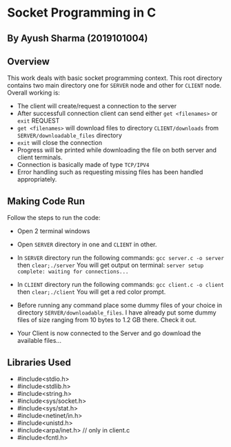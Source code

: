 # Socket Programming in C

## By Ayush Sharma (2019101004)

## Overview
This work deals with basic socket programming context. This root directory
contains two main directory one for `SERVER` node and other for `CLIENT` node.
Overall working is: 
- The client will create/request a connection to the server
- After successfull connection client can send either `get <filenames>` or `exit` REQUEST
- `get <filenames>` will download files to directory `CLIENT/downloads` from `SERVER/downloadable_files` directory
- `exit` will close the connection
- Progress will be printed while downloading the file on both server and client terminals.
- Connection is basically made of type `TCP/IPV4`
- Error handling such as requesting missing files has been handled appropriately.

## Making Code Run
Follow the steps to run the code:
- Open 2 terminal windows
- Open `SERVER` directory in one and `CLIENT` in other.
- In `SERVER` directory run the following commands:
    `gcc server.c -o server` then `clear;./server`
    You will get output on terminal:
    `server setup complete: waiting for connections...`

- In `CLIENT` directory run the following commands:
    `gcc client.c -o client` then `clear;./client`
    You will get a red color prompt.

- Before running any command place some dummy files of your choice in directory `SERVER/downloadable_files`.
    I have already put some dummy files of size ranging from 10 bytes to 1.2 GB there. Check it out.

- Your Client is now connected to the Server and go download the available files...

## Libraries Used

- #include<stdio.h>
- #include<stdlib.h>
- #include<string.h>
- #include<sys/socket.h>
- #include<sys/stat.h>
- #include<netinet/in.h>
- #include<unistd.h>
- #include<arpa/inet.h> // only in client.c
- #include<fcntl.h>
